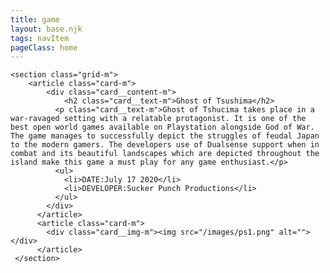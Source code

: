 ```yaml
---
title: game
layout: base.njk
tags: navItem
pageClass: home
---
```






    <section class="grid-m">
        <article class="card-m">
            <div class="card__content-m">
                <h2 class="card__text-m">Ghost of Tsushima</h2>
              <p class="card__text-m">Ghost of Tshucima takes place in a war-ravaged setting with a relatable protagonist. It is one of the best open world games available on Playstation alongside God of War. The game manages to successfully depict the struggles of feudal Japan to the modern gamers. The developers use of Dualsense support when in combat and its beautiful landscapes which are depicted throughout the island make this game a must play for any game enthusiast.</p>
              <ul>
                <li>DATE:July 17 2020</li>
                <li>DEVELOPER:Sucker Punch Productions</li>
              </ul>
            </div>
          </article>
          <article class="card-m">
            <div class="card__img-m"><img src="/images/ps1.png" alt=""></div>
          </article>
     </section>

    